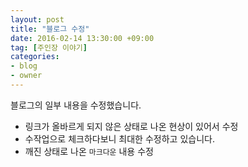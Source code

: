 ```yaml
---
layout: post
title: "블로그 수정"
date: 2016-02-14 13:30:00 +09:00
tag: [주인장 이야기]
categories:
- blog
- owner
---
```


블로그의 일부 내용을 수정했습니다.

- 링크가 올바르게 되지 않은 상태로 나온 현상이 있어서 수정
 - 수작업으로 체크하다보니 최대한 수정하고 있습니다.
- 깨진 상태로 나온 `마크다운` 내용 수정
